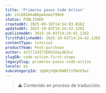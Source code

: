 ```yaml
---
title: 'Primeros pasos Code Action'
id: 2JLD82mkwWbpwkowe790eh
status: PUBLISHED
createdAt: 2025-09-16T14:54:03.016Z
updatedAt: 2025-10-03T14:24:42.120Z
publishedAt: 2025-10-03T14:24:42.120Z
firstPublishedAt: 2025-10-03T14:24:42.120Z
contentType: tutorial
productTeam: Post-purchase
author: 4JJllZ4I71DHhIOaLOE3nz
slugEN: code-action-first-steps
legacySlug: primeros-pasos-code-action
locale: es
subcategoryId: 3q6HjVqNcRNNZttPAV93wi
---
```


> ⚠️ Contenido en proceso de traducción.
